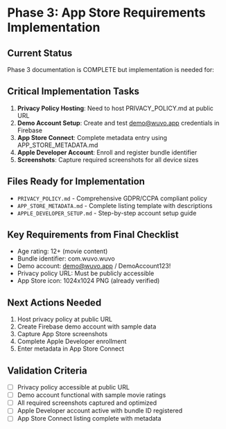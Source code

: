 # Phase 3: App Store Requirements Implementation

## Current Status
Phase 3 documentation is COMPLETE but implementation is needed for:

## Critical Implementation Tasks
1. **Privacy Policy Hosting**: Need to host PRIVACY_POLICY.md at public URL
2. **Demo Account Setup**: Create and test demo@wuvo.app credentials in Firebase
3. **App Store Connect**: Complete metadata entry using APP_STORE_METADATA.md
4. **Apple Developer Account**: Enroll and register bundle identifier
5. **Screenshots**: Capture required screenshots for all device sizes

## Files Ready for Implementation
- `PRIVACY_POLICY.md` - Comprehensive GDPR/CCPA compliant policy
- `APP_STORE_METADATA.md` - Complete listing template with descriptions
- `APPLE_DEVELOPER_SETUP.md` - Step-by-step account setup guide

## Key Requirements from Final Checklist
- Age rating: 12+ (movie content)
- Bundle identifier: com.wuvo.wuvo
- Demo account: demo@wuvo.app / DemoAccount123!
- Privacy policy URL: Must be publicly accessible
- App Store icon: 1024x1024 PNG (already verified)

## Next Actions Needed
1. Host privacy policy at public URL
2. Create Firebase demo account with sample data
3. Capture App Store screenshots
4. Complete Apple Developer enrollment
5. Enter metadata in App Store Connect

## Validation Criteria
- [ ] Privacy policy accessible at public URL
- [ ] Demo account functional with sample movie ratings
- [ ] All required screenshots captured and optimized
- [ ] Apple Developer account active with bundle ID registered
- [ ] App Store Connect listing complete with metadata
